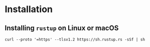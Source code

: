 # Installation

## Installing `rustup` on Linux or macOS

```shell
curl --proto '=https' --tlsv1.2 https://sh.rustup.rs -sSf | sh
```
